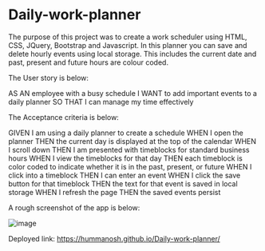 # Daily-work-planner
The purpose of this project was to create a work scheduler using HTML, CSS, JQuery, Bootstrap and Javascript. In this planner you can save and delete hourly events using local storage. This includes the current date and past, present and future hours are colour coded.

The User story is below: 

AS AN employee with a busy schedule
I WANT to add important events to a daily planner
SO THAT I can manage my time effectively

The Acceptance criteria is below:

GIVEN I am using a daily planner to create a schedule
WHEN I open the planner
THEN the current day is displayed at the top of the calendar
WHEN I scroll down
THEN I am presented with timeblocks for standard business hours
WHEN I view the timeblocks for that day
THEN each timeblock is color coded to indicate whether it is in the past, present, or future
WHEN I click into a timeblock
THEN I can enter an event
WHEN I click the save button for that timeblock
THEN the text for that event is saved in local storage
WHEN I refresh the page
THEN the saved events persist

A rough screenshot of the app is below:

![image](https://user-images.githubusercontent.com/93604239/150449646-cccfa781-883c-4561-a296-ae5f18d086b0.png)

Deployed link: https://hummanosh.github.io/Daily-work-planner/
